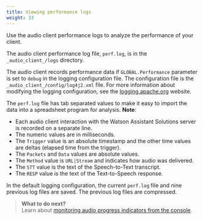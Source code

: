 ```yaml
---
title: Viewing performance logs
weight: 33
---
```


Use the audio client performance logs to analyze the performance of your client.

The audio client performance log file, `perf.log`, is in the `_audio_client_/logs` directory.

The audio client records performance data if `GLOBAL.Performance` parameter is set to `debug` in the logging configuration file. The configuration file is the  `_audio_client_/config/log4j2.xml` file. For more information about modifying the logging configuration, see the [logging.apache.org](https://logging.apache.org/) website.

The `perf.log` file has tab separated values to make it easy to import the data into a spreadsheet program for analysis.
**Note**:
- Each audio client interaction with the Watson Assistant Solutions server is recorded on a separate line. 
- The numeric values are in milliseconds.
- The `Trigger` value is an absolute timestamp and the other time values are deltas (elapsed time from the trigger). 
- The `Packets` and `Data` values are absolute values. 
- The `Method` value is `URL|Stream` and indicates how  audio was delivered. 
- The `STT` value is the text of the Speech-to-Text transcript.
- The  `RESP` value is the text of the Text-to-Speech response.

In the default logging configuration, the current `perf.log` file and nine previous log files are saved. The previous log files are compressed.  

> **What to do next?**<br/>
Learn about [monitoring audio progress indicators from the console]({{site.baseurl}}/audio/progress_indicators/).

